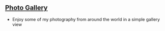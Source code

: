 ## [Photo Gallery](/photos)
* Enjoy some of my photography from around the world in a simple gallery view